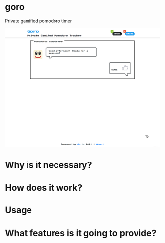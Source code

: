 # goro
Private gamified pomodoro timer

![how-does-it-work](https://github.com/AlexanderBrese/goro/blob/master/docs/goro.gif)

# Why is it necessary?
# How does it work?
# Usage
# What features is it going to provide?